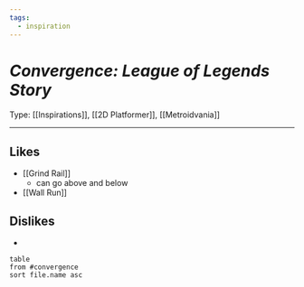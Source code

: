 ```yaml
---
tags:
  - inspiration
---
```

# _Convergence: League of Legends Story_

Type: [[Inspirations]], [[2D Platformer]], [[Metroidvania]]

----





## Likes

* [[Grind Rail]]
	* can go above and below
*  [[Wall Run]]


## Dislikes

* 

```dataview
table
from #convergence
sort file.name asc
```